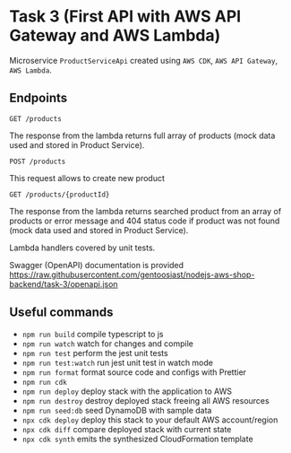 # Task 3 (First API with AWS API Gateway and AWS Lambda)

Microservice `ProductServiceApi` created using `AWS CDK`, `AWS API Gateway`, `AWS Lambda`.

## Endpoints

`GET /products`

The response from the lambda returns full array of products (mock data used and stored in Product Service).

`POST /products`

This request allows to create new product

`GET /products/{productId}`

The response from the lambda returns searched product from an array of products or error message and 404 status code if product was not found (mock data used and stored in Product Service).

Lambda handlers covered by unit tests.

Swagger (OpenAPI) documentation is provided <https://raw.githubusercontent.com/gentoosiast/nodejs-aws-shop-backend/task-3/openapi.json>

## Useful commands

- `npm run build` compile typescript to js
- `npm run watch` watch for changes and compile
- `npm run test` perform the jest unit tests
- `npm run test:watch` run jest unit test in watch mode
- `npm run format` format source code and configs with Prettier
- `npm run cdk`
- `npm run deploy` deploy stack with the application to AWS
- `npm run destroy` destroy deployed stack freeing all AWS resources
- `npm run seed:db` seed DynamoDB with sample data
- `npx cdk deploy` deploy this stack to your default AWS account/region
- `npx cdk diff` compare deployed stack with current state
- `npx cdk synth` emits the synthesized CloudFormation template
